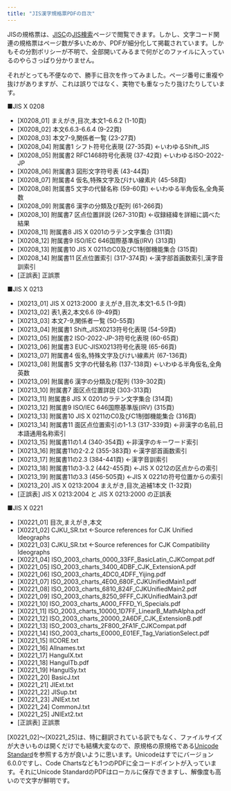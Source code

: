 ```yaml
---
title: "JIS漢字規格票PDFの目次"
---
```


JISの規格票は、[JISC](http://www.jisc.go.jp/)の[JIS検索](http://www.jisc.go.jp/app/JPS/JPSO0020.html)ページで閲覧できます。しかし、文字コード関連の規格票はページ数が多いためか、PDFが細分化して掲載されています。しかもその分割ポリシーが不明で、全部開いてみるまで何がどのファイルに入っているのやらさっぱり分かりません。

それがとっても不便なので、勝手に目次を作ってみました。ページ番号に重複や抜けがありますが、これは誤りではなく、実物でも重なったり抜けたりしています。

■JIS X 0208

- [X0208_01] まえがき,目次,本文1-6.6.2 (1-10頁)
- [X0208_02] 本文6.6.3-6.6.4 (9-22頁)
- [X0208_03] 本文7-9,関係者一覧 (23-27頁)
- [X0208_04] 附属書1 シフト符号化表現 (27-35頁) ←いわゆるShift_JIS
- [X0208_05] 附属書2 RFC1468符号化表現 (37-42頁) ←いわゆるISO-2022-JP
- [X0208_06] 附属書3 図形文字符号表 (43-44頁)
- [X0208_07] 附属書4 仮名,特殊文字及びけい線素片 (45-58頁)
- [X0208_08] 附属書5 文字の代替名称 (59-60頁) ←いわゆる半角仮名,全角英数
- [X0208_09] 附属書6 漢字の分類及び配列 (61-266頁)
- [X0208_10] 附属書7 区点位置詳説 (267-310頁) ←収録経緯を詳細に調べた結果
- [X0208_11] 附属書8 JIS X 0201のラテン文字集合 (311頁)
- [X0208_12] 附属書9 ISO/IEC 646国際基準版(IRV) (313頁)
- [X0208_13] 附属書10 JIS X 0211のC0及びC1制御機能集合 (315頁)
- [X0208_14] 附属書11 区点位置索引 (317-374頁) ←漢字部首画数索引,漢字音訓索引
- [正誤表] 正誤票

■JIS X 0213

- [X0213_01] JIS X 0213:2000 まえがき,目次,本文1-6.5 (1-9頁)
- [X0213_02] 表1,表2,本文6.6 (9-49頁)
- [X0213_03] 本文7-9,関係者一覧 (50-55頁)
- [X0213_04] 附属書1 Shift_JISX0213符号化表現 (54-59頁)
- [X0213_05] 附属書2 ISO-2022-JP-3符号化表現 (60-65頁)
- [X0213_06] 附属書3 EUC-JISX0213符号化表現 (65-66頁)
- [X0213_07] 附属書4 仮名,特殊文字及びけい線素片 (67-136頁)
- [X0213_08] 附属書5 文字の代替名称 (137-138頁) ←いわゆる半角仮名,全角英数
- [X0213_09] 附属書6 漢字の分類及び配列 (139-302頁)
- [X0213_10] 附属書7 面区点位置詳説 (303-313頁)
- [X0213_11] 附属書8 JIS X 0201のラテン文字集合 (314頁)
- [X0213_12] 附属書9 ISO/IEC 646国際基準版(IRV) (315頁)
- [X0213_13] 附属書10 JIS X 0211のC0及びC1制御機能集合 (316頁)
- [X0213_14] 附属書11 面区点位置索引の1-1.3 (317-339頁) ←非漢字の名前,日本語通用名称索引
- [X0213_15] 附属書11の1.4 (340-354頁) ←非漢字のキーワード索引
- [X0213_16] 附属書11の2-2.2 (355-383頁) ←漢字部首画数索引
- [X0213_17] 附属書11の2.3 (384-441頁) ←漢字音訓索引
- [X0213_18] 附属書11の3-3.2 (442-455頁) ←JIS X 0212の区点からの索引
- [X0213_19] 附属書11の3.3 (456-505頁) ←JIS X 0221の符号位置からの索引
- [X0213_20] JIS X 0213:2004 まえがき,目次,追補1本文 (1-32頁)
- [正誤表] JIS X 0213:2004 と JIS X 0213:2000 の正誤表

■JIS X 0221

- [X0221_01] 目次,まえがき,本文
- [X0221_02] CJKU_SR.txt ←Source references for CJK Unified Ideographs
- [X0221_03] CJKU_SR.txt ←Source references for CJK Compatibility Ideographs
- [X0221_04] ISO_2003_charts_0000_33FF_BasicLatin_CJKCompat.pdf
- [X0221_05] ISO_2003_charts_3400_4DBF_CJK_ExtensionA.pdf
- [X0221_06] ISO_2003_charts_4DC0_4DFF_Yijing.pdf
- [X0221_07] ISO_2003_charts_4E00_680F_CJKUnifiedMain1.pdf
- [X0221_08] ISO_2003_charts_6810_824F_CJKUnifiedMain2.pdf
- [X0221_09] ISO_2003_charts_8250_9FFF_CJKUnifiedMain3.pdf
- [X0221_10] ISO_2003_charts_A000_FFFD_Yi_Specials.pdf
- [X0221_11] ISO_2003_charts_10000_1D7FF_LinearB_MathAlpha.pdf
- [X0221_12] ISO_2003_charts_20000_2A6DF_CJK_ExtensionB.pdf
- [X0221_13] ISO_2003_charts_2F800_2FA1F_CJKCompat.pdf
- [X0221_14] ISO_2003_charts_E0000_E01EF_Tag_VariationSelect.pdf
- [X0221_15] IICORE.txt
- [X0221_16] Allnames.txt
- [X0221_17] HangulX.txt
- [X0221_18] HangulTb.pdf
- [X0221_19] HangulSy.txt
- [X0221_20] BasicJ.txt
- [X0221_21] JIExt.txt
- [X0221_22] JISup.txt
- [X0221_23] JNIExt.txt
- [X0221_24] CommonJ.txt
- [X0221_25] JNIExt2.txt
- [正誤表] 正誤票

[X0221_02]～[X0221_25]は、特に翻訳されている訳でもなく、ファイルサイズが大きいものは開くだけでも結構大変なので、原規格の原規格である[Unicode Standard](http://www.unicode.org/versions/components-6.0.0.html)を参照する方が良いように思います。Unicodeはすでにバージョン6.0.0ですし、Code Chartsなども1つのPDFに全コードポイントが入っています。それにUnicode StandardのPDFはローカルに保存できますし、解像度も高いので文字が鮮明です。
